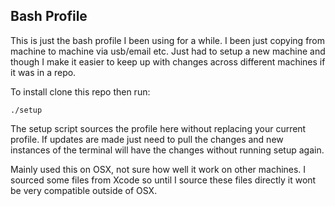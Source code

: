 ## Bash Profile 
This is just the bash profile I been using for a while.  I been just copying from machine to machine via usb/email etc.  Just had to setup a new machine and though I make it easier to keep up with changes across different machines if it was in a repo.

To install clone this repo then run:

`./setup`

The setup script sources the profile here without replacing your current profile.  If updates are made just need to pull the changes and new instances of the terminal will have the changes without running setup again.

Mainly used this on OSX, not sure how well it work on other machines.  I sourced some files from Xcode so until I source these files directly it wont be very compatible outside of OSX.
